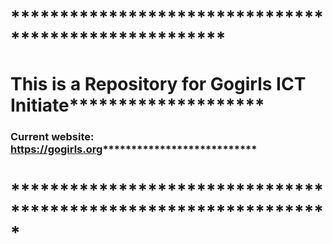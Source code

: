 # ******************************************************
# This is a Repository for Gogirls ICT Initiate********************
### Current website: https://gogirls.org***************************
# *****************************************************************